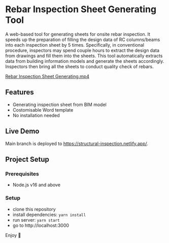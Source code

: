 # Rebar Inspection Sheet Generating Tool
A web-based tool for generating sheets for onsite rebar inspection. It speeds up the preparation of filling the design data of RC columns/beams into each inspection sheet by 5 times. Specifically, in conventional procedure, inspectors may spend couple hours to extract the design data from drawings and fill them into the sheets. This tool automatically extracts data from building information models and generate the sheets accordingly. Inspectors then bring all the sheets to conduct quality check of rebars.

[Rebar Inspection Sheet Generating.mp4](https://user-images.githubusercontent.com/119405090/218063414-3f433d85-748e-4956-b70f-f4609babdd0e.mp4)

## Features
- Generating inspection sheet from BIM model
- Costomisable Word template
- No installation needed

## Live Demo
Main branch is deployed to https://structural-inspection.netlify.app/.

## Project Setup
### Prerequisites
- Node.js v16 and above

### Setup
- clone this repository
- install dependencies: `yarn install`
- run server: `yarn start`
- go to http://localhost:3000

Enjoy :metal:
